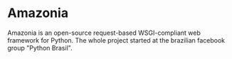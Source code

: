 # Amazonia
Amazonia is an open-source request-based WSGI-compliant web framework for Python. The whole project started at the brazilian facebook group "Python Brasil".
